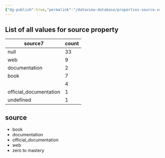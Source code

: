 ```yaml
---
{"dg-publish":true,"permalink":"/dataview-database/properties-source-values/","tags":["dataview","index"]}
---
```



## List of all values for source property

<div><table class="dataview table-view-table"><thead class="table-view-thead"><tr class="table-view-tr-header"><th class="table-view-th"><span>source</span><span class="dataview small-text">7</span></th><th class="table-view-th"><span>count</span></th></tr></thead><tbody class="table-view-tbody"><tr><td><span>null</span></td><td>33</td></tr><tr><td><span>web</span></td><td>9</td></tr><tr><td><span>documentation</span></td><td>2</td></tr><tr><td><span>book</span></td><td>7</td></tr><tr><td><span></span></td><td>4</td></tr><tr><td><span>official_documentation</span></td><td>1</td></tr><tr><td><span>undefined</span></td><td>1</td></tr></tbody></table></div>

<h2><span>source</span></h2><div><ul class="dataview list-view-ul"><li><span>book</span></li><li><span>documentation</span></li><li><span>official_documentation</span></li><li><span>web</span></li><li><span>zero to mastery</span></li></ul></div>
